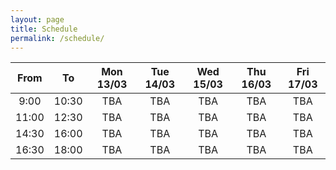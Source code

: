 ```yaml
---
layout: page
title: Schedule
permalink: /schedule/
---
```


| From | To | Mon 13/03 | Tue 14/03 | Wed 15/03 | Thu 16/03 | Fri 17/03 |
|:---:|:---:|:---:|:---:|:---:|:---:|:---:|
| 9:00 | 10:30 | TBA | TBA | TBA | TBA | TBA |
| 11:00 | 12:30 | TBA | TBA | TBA | TBA | TBA |
| 14:30 | 16:00 | TBA | TBA | TBA | TBA | TBA |
| 16:30 | 18:00 | TBA | TBA | TBA | TBA | TBA |
